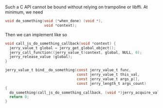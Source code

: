 Such a C API cannot be bound without relying on trampoline or libffi. At minimum, we need
```C
void do_something(void (*when_done) (void *),
                  void *context);
```

Then we can implement like so
```C
void call_js_do_something_callback(void *context) {
  jerry_value_t global = jerry_get_global_object();
  jerry_call_function((jerry_value_t)context, global, NULL, 0);
  jerry_release_value (global);
}

jerry_value_t bind__do_something(const jerry_value_t func,
                                 const jerry_value_t this_val,
                                 const jerry_value_t args_p[],
                                 const jerry_length_t args_count)
{
  do_something(call_js_do_something_callback, (void *)jerry_acquire_value(args_p[0]));
  return 0;
}
```
